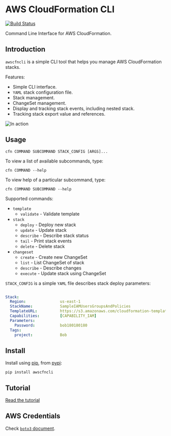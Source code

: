 # AWS CloudFormation CLI

[![Build Status](https://travis-ci.org/Kotaimen/awscfncli.svg?branch=develop)](https://travis-ci.org/Kotaimen/awscfncli)

Command Line Interface for AWS CloudFormation.

## Introduction
`awscfncli` is a simple CLI tool that helps you manage AWS CloudFormation stacks.  

Features:

- Simple CLI interface.
- `YAML` stack configuration file.
- Stack management.
- ChangeSet management.
- Display and tracking stack events, including nested stack.
- Tracking stack export value and references. 

<img alt="In action" src="https://s3.amazonaws.com/stonemason/cdn/dist/awscfncli/changeset-execute-demo-01.gif">

## Usage
    
    cfn COMMAND SUBCOMMAND STACK_CONFIG [ARGS]...

To view a list of available subcommands, type:

    cfn COMMAND --help

To view help of a particular subcommand, type:
    
    cfn COMMAND SUBCOMMAND --help


Supported commands:

  - `template`
    - `validate` - Validate template
  - `stack`
    - `deploy` - Deploy new stack  
    - `update` - Update stack
    - `describe` - Describe stack status
    - `tail` - Print stack events
    - `delete` - Delete stack
  - `changeset`
    - `create` - Create new ChangeSet
    - `list` - List ChangeSet of stack
    - `describe` - Describe changes
    - `execute` - Update stack using ChangeSet

`STACK_CONFIG` is a simple `YAML` file describes stack deploy parameters:

```yaml

Stack:
  Region:               us-east-1
  StackName:            SampleIAMUsersGroupsAndPolicies
  TemplateURL:          https://s3.amazonaws.com/cloudformation-templates-us-east-1/IAM_Users_Groups_and_Policies.template
  Capabilities:         [CAPABILITY_IAM]
  Parameters:
    Password:           bob180180180
  Tags:
    project:            Bob
```

## Install

Install using [pip](https://pip.pypa.io/), from [pypi](https://pypi.python.org/pypi/awscfncli):

    pip install awscfncli

## Tutorial

[Read the tutorial](https://kotaimen.github.io/awscfncli/)

## AWS Credentials

Check [`boto3` document](https://boto3.readthedocs.io/en/latest/guide/quickstart.html#configuration).
